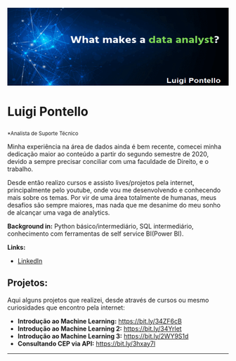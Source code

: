 <p align="center">
  <img src="banner_luigi.png" >
</p>

# Luigi Pontello
<sub>*Analista de Suporte Técnico</sub>

Minha experiência na área de dados ainda é bem recente, comecei minha dedicação maior ao conteúdo a partir do segundo semestre de 2020, devido a sempre precisar conciliar com uma faculdade de Direito, e o trabalho. 

Desde então realizo cursos e assisto lives/projetos pela internet, principalmente pelo youtube, onde vou me desenvolvendo e conhecendo mais sobre os temas. Por vir de uma área totalmente de humanas, meus desafios são sempre maiores, mas nada que me desanime do meu sonho de alcançar uma vaga de analytics. 


**Background in:** Python básico/intermediário, SQL intermediário, conhecimento com ferramentas de self service BI(Power BI).

**Links:**

* [LinkedIn](https://www.linkedin.com/in/luigi-pontello-0578a0145/)



## Projetos:
Aqui alguns projetos que realizei, desde através de cursos ou mesmo curiosidades que encontro pela internet:

* **Introdução ao Machine Learning:** https://bit.ly/34ZF6cB
* **Introdução ao Machine Learning 2:** https://bit.ly/34Yrlet
* **Introdução ao Machine Learning 3:** https://bit.ly/2WY9S1d
* **Consultando CEP via API:** https://bit.ly/3hxay7l

---

